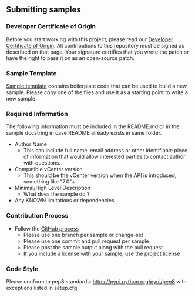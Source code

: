 ## Submitting samples

### Developer Certificate of Origin

Before you start working with this project, please read our [Developer Certificate of Origin](https://cla.vmware.com/dco). All contributions to this repository must be signed as described on that page. Your signature certifies that you wrote the patch or have the right to pass it on as an open-source patch.

### Sample Template

[Sample template](sample_template) contains boilerplate code that can be used to build a new sample.
Please copy one of the files and use it as a starting point to write a new sample.

### Required Information

The following information must be included in the README.md or in the sample docstring in case README already exists in same folder.
* Author Name
  * This can include full name, email address or other identifiable piece of information that would allow interested parties to contact author with questions.
* Compatible vCenter version
  * This should be the vCenter version when the API is introduced, something like "7.0"+.
* Minimal/High Level Description
  * What does the sample do ?
* Any KNOWN limitations or dependencies

### Contribution Process

* Follow the [GitHub process](https://help.github.com/articles/fork-a-repo)
  * Please use one branch per sample or change-set
  * Please use one commit and pull request per sample
  * Please post the sample output along with the pull request
  * If you include a license with your sample, use the project license

### Code Style

Please conform to pep8 standards: https://pypi.python.org/pypi/pep8 with exceptions listed in setup.cfg
